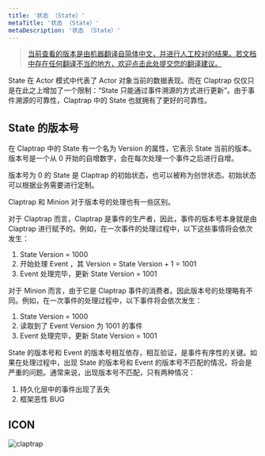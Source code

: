 ```yaml
---
title: '状态 （State）'
metaTitle: '状态 （State）'
metaDescription: '状态 （State）'
---
```


> [当前查看的版本是由机器翻译自简体中文，并进行人工校对的结果。若文档中存在任何翻译不当的地方，欢迎点击此处提交您的翻译建议。](https://crwd.in/newbeclaptrap)

State 在 Actor 模式中代表了 Actor 对象当前的数据表现。而在 Claptrap 仅仅只是在此之上增加了一个限制：“State 只能通过事件溯源的方式进行更新”。由于事件溯源的可靠性，Claptrap 中的 State 也就拥有了更好的可靠性。

## State 的版本号

在 Claptrap 中的 State 有一个名为 Version 的属性，它表示 State 当前的版本。版本号是一个从 0 开始的自增数字，会在每次处理一个事件之后进行自增。

版本号为 0 的 State 是 Claptrap 的初始状态，也可以被称为创世状态。初始状态可以根据业务需要进行定制。

Claptrap 和 Minion 对于版本号的处理也有一些区别。

对于 Claptrap 而言，Claptrap 是事件的生产者，因此，事件的版本号本身就是由 Claptrap 进行赋予的。例如，在一次事件的处理过程中，以下这些事情将会依次发生：

1. State Version = 1000
2. 开始处理 Event ，其 Version = State Version + 1 = 1001
3. Event 处理完毕，更新 State Version = 1001

对于 Minion 而言，由于它是 Claptrap 事件的消费者。因此版本号的处理略有不同。例如，在一次事件的处理过程中，以下事件将会依次发生：

1. State Version = 1000
2. 读取到了 Event Version 为 1001 的事件
3. Event 处理完毕，更新 State Version = 1001

State 的版本号和 Event 的版本号相互依存，相互验证，是事件有序性的关键。如果在处理过程中，出现 State 的版本号和 Event 的版本号不匹配的情况，将会是严重的问题。通常来说，出现版本号不匹配，只有两种情况：

1. 持久化层中的事件出现了丢失
2. 框架恶性 BUG

## ICON

![claptrap](/images/claptrap_icons/state.svg)
